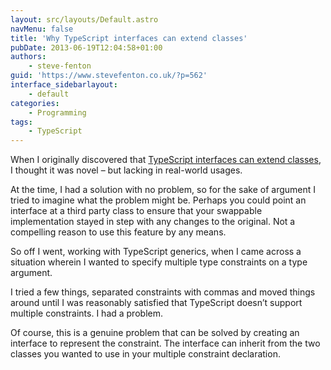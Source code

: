 ```yaml
---
layout: src/layouts/Default.astro
navMenu: false
title: 'Why TypeScript interfaces can extend classes'
pubDate: 2013-06-19T12:04:58+01:00
authors:
    - steve-fenton
guid: 'https://www.stevefenton.co.uk/?p=562'
interface_sidebarlayout:
    - default
categories:
    - Programming
tags:
    - TypeScript
---
```


When I originally discovered that [TypeScript interfaces can extend classes](/2013/06/TypeScript-Interfaces-Can-Extend-Classes/), I thought it was novel – but lacking in real-world usages.

At the time, I had a solution with no problem, so for the sake of argument I tried to imagine what the problem might be. Perhaps you could point an interface at a third party class to ensure that your swappable implementation stayed in step with any changes to the original. Not a compelling reason to use this feature by any means.

So off I went, working with TypeScript generics, when I came across a situation wherein I wanted to specify multiple type constraints on a type argument.

I tried a few things, separated constraints with commas and moved things around until I was reasonably satisfied that TypeScript doesn’t support multiple constraints. I had a problem.

Of course, this is a genuine problem that can be solved by creating an interface to represent the constraint. The interface can inherit from the two classes you wanted to use in your multiple constraint declaration.
